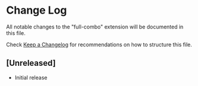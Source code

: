 # Change Log

All notable changes to the "full-combo" extension will be documented in this file.

Check [Keep a Changelog](http://keepachangelog.com/) for recommendations on how to structure this file.

## [Unreleased]

- Initial release